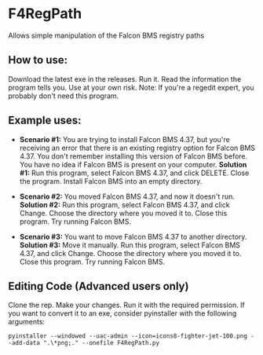 # F4RegPath
Allows simple manipulation of the Falcon BMS registry paths

## How to use:

Download the latest exe in the releases. Run it. Read the information the program tells you. Use at your own risk. Note: If you're a regedit expert, you probably don't need this program.

## Example uses:

- **Scenario #1:** You are trying to install Falcon BMS 4.37, but you're receiving an error that there is an existing registry option for Falcon BMS 4.37. You don't remember installing this version of Falcon BMS before. You have no idea if Falcon BMS is present on your computer.
**Solution #1:** Run this program, select Falcon BMS 4.37, and click DELETE. Close the program. Install Falcon BMS into an empty directory.

- **Scenario #2:** You moved Falcon BMS 4.37, and now it doesn't run.
**Solution #2:** Run this program, select Falcon BMS 4.37, and click Change. Choose the directory where you moved it to. Close this program. Try running Falcon BMS.

- **Scenario #3:** You want to move Falcon BMS 4.37 to another directory.
**Solution #3:** Move it manually. Run this program, select Falcon BMS 4.37, and click Change. Choose the directory where you moved it to. Close this program. Try running Falcon BMS.

## Editing Code (Advanced users only)

Clone the rep. Make your changes. Run it with the required permission. If you want to convert it to an exe, consider pyinstaller with the following arguments:

```
pyinstaller --windowed --uac-admin --icon=icons8-fighter-jet-100.png --add-data ".\*png;." --onefile F4RegPath.py
```
